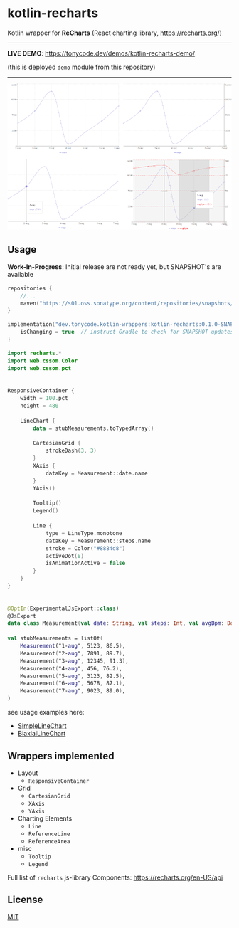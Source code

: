 kotlin-recharts
===============

Kotlin wrapper for **ReCharts** (React charting library, https://recharts.org/)

<hr />

**LIVE DEMO**: https://tonycode.dev/demos/kotlin-recharts-demo/

(this is deployed `demo` module from this repository)

<hr />

<img src="docs/kotlin-recharts-promo.png" alt="preview" title="preview" />


## Usage

**Work-In-Progress**: Initial release are not ready yet, but SNAPSHOT's are available

```kotlin
repositories {
    //...
    maven("https://s01.oss.sonatype.org/content/repositories/snapshots/")
}
```

```kotlin
implementation("dev.tonycode.kotlin-wrappers:kotlin-recharts:0.1.0-SNAPSHOT") {
    isChanging = true  // instruct Gradle to check for SNAPSHOT updates
}
```

```kotlin
import recharts.*
import web.cssom.Color
import web.cssom.pct


ResponsiveContainer {
    width = 100.pct
    height = 480

    LineChart {
        data = stubMeasurements.toTypedArray()

        CartesianGrid {
            strokeDash(3, 3)
        }
        XAxis {
            dataKey = Measurement::date.name
        }
        YAxis()

        Tooltip()
        Legend()

        Line {
            type = LineType.monotone
            dataKey = Measurement::steps.name
            stroke = Color("#8884d8")
            activeDot(8)
            isAnimationActive = false
        }
    }
}


@OptIn(ExperimentalJsExport::class)
@JsExport
data class Measurement(val date: String, val steps: Int, val avgBpm: Double)

val stubMeasurements = listOf(
    Measurement("1-aug", 5123, 86.5),
    Measurement("2-aug", 7891, 89.7),
    Measurement("3-aug", 12345, 91.3),
    Measurement("4-aug", 456, 76.2),
    Measurement("5-aug", 3123, 82.5),
    Measurement("6-aug", 5678, 87.1),
    Measurement("7-aug", 9023, 89.0),
)
```

see usage examples here:

- [SimpleLineChart](demo/src/jsMain/kotlin/dev/tonycode/kotlin_wrappers/kotlin_recharts_demo/ui/screens/line_chart/SimpleLineChart.kt)
- [BiaxialLineChart](demo/src/jsMain/kotlin/dev/tonycode/kotlin_wrappers/kotlin_recharts_demo/ui/screens/line_chart/BiaxialLineChart.kt)


## Wrappers implemented

- Layout
    - `ResponsiveContainer`
- Grid
    - `CartesianGrid`
    - `XAxis`
    - `YAxis`
- Charting Elements
    - `Line`
    - `ReferenceLine`
    - `ReferenceArea`
- misc
    - `Tooltip`
    - `Legend`

Full list of `recharts` js-library Components: https://recharts.org/en-US/api


## License

[MIT](LICENSE)
